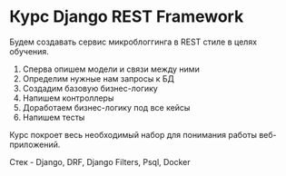 # Курс Django REST Framework

Будем создавать сервис микроблоггинга в REST стиле в целях обучения.

1. Сперва опишем модели и связи между ними
1. Определим нужные нам запросы к БД
1. Создадим базовую бизнес-логику
1. Напишем контроллеры
1. Доработаем бизнес-логику под все кейсы
1. Напишем тесты

Курс покроет весь необходимый набор для понимания работы веб-приложений.


Стек - Django, DRF, Django Filters, Psql, Docker

